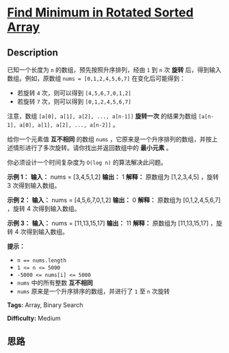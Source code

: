 # [Find Minimum in Rotated Sorted Array][title]

## Description

已知一个长度为 `n` 的数组，预先按照升序排列，经由 `1` 到 `n` 次 **旋转** 后，得到输入数组。例如，原数组 `nums =
[0,1,2,4,5,6,7]` 在变化后可能得到：

  * 若旋转 `4` 次，则可以得到 `[4,5,6,7,0,1,2]`
  * 若旋转 `7` 次，则可以得到 `[0,1,2,4,5,6,7]`

注意，数组 `[a[0], a[1], a[2], ..., a[n-1]]` **旋转一次** 的结果为数组 `[a[n-1], a[0], a[1],
a[2], ..., a[n-2]]` 。

给你一个元素值 **互不相同** 的数组 `nums` ，它原来是一个升序排列的数组，并按上述情形进行了多次旋转。请你找出并返回数组中的 **最小元素**
。

你必须设计一个时间复杂度为 `O(log n)` 的算法解决此问题。



**示例 1：**
            **输入：** nums = [3,4,5,1,2]    **输出：** 1    **解释：** 原数组为 [1,2,3,4,5] ，旋转 3 次得到输入数组。    

**示例 2：**
            **输入：** nums = [4,5,6,7,0,1,2]    **输出：** 0    **解释：** 原数组为 [0,1,2,4,5,6,7] ，旋转 4 次得到输入数组。    

**示例 3：**
            **输入：** nums = [11,13,15,17]    **输出：** 11    **解释：** 原数组为 [11,13,15,17] ，旋转 4 次得到输入数组。    



**提示：**

  * `n == nums.length`
  * `1 <= n <= 5000`
  * `-5000 <= nums[i] <= 5000`
  * `nums` 中的所有整数 **互不相同**
  * `nums` 原来是一个升序排序的数组，并进行了 `1` 至 `n` 次旋转


**Tags:** Array, Binary Search

**Difficulty:** Medium

## 思路

[title]: https://leetcode-cn.com/problems/find-minimum-in-rotated-sorted-array
